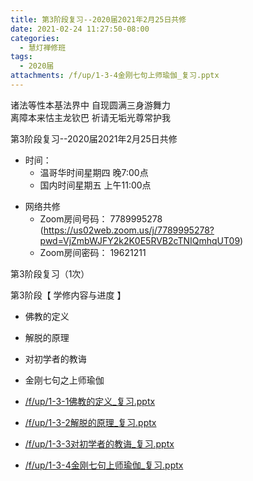 ```yaml
---
title: 第3阶段复习--2020届2021年2月25日共修
date: 2021-02-24 11:27:50-08:00
categories:
  - 慧灯禅修班
tags:
  - 2020届
attachments: /f/up/1-3-4金刚七句上师瑜伽_复习.pptx
---
```

诸法等性本基法界中 自现圆满三身游舞力  
离障本来怙主龙钦巴 祈请无垢光尊常护我  

第3阶段复习--2020届2021年2月25日共修

- 时间：
  - 温哥华时间星期四 晚7:00点
  - 国内时间星期五 上午11:00点

* 网络共修
  * Zoom房间号码： 7789995278 (<https://us02web.zoom.us/j/7789995278?pwd=VjZmbWJFY2k2K0E5RVB2cTNIQmhqUT09>)
  * Zoom房间密码： 19621211

第3阶段复习（1次）

第3阶段【 学修内容与进度 】
- 佛教的定义
- 解脱的原理
- 对初学者的教诲
- 金刚七句之上师瑜伽


- [/f/up/1-3-1佛教的定义_复习.pptx](https://s3.ca-central-1.wasabisys.com/hddata/f.huidengchanxiu.net/hdv/f/up/1-3-1佛教的定义_复习.pptx)
- [/f/up/1-3-2解脱的原理_复习.pptx](https://s3.ca-central-1.wasabisys.com/hddata/f.huidengchanxiu.net/hdv/f/up/1-3-2解脱的原理_复习.pptx)
- [/f/up/1-3-3对初学者的教诲_复习.pptx](https://s3.ca-central-1.wasabisys.com/hddata/f.huidengchanxiu.net/hdv/f/up/1-3-3对初学者的教诲_复习.pptx)
- [/f/up/1-3-4金刚七句上师瑜伽_复习.pptx](https://s3.ca-central-1.wasabisys.com/hddata/f.huidengchanxiu.net/hdv/f/up/1-3-4金刚七句上师瑜伽_复习.pptx)
